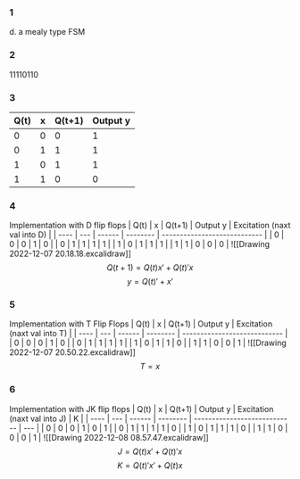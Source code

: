 ### 1
d.  a mealy type FSM

### 2
11110110

### 3
| Q(t) | x   | Q(t+1) | Output y |
| ---- | --- | ------ | -------- |
| 0    | 0   | 0      | 1        |
| 0    | 1   | 1      | 1        |
| 1    | 0   | 1      | 1        |
| 1    | 1   | 0      | 0         |

### 4
Implementation with D flip flops
| Q(t) | x   | Q(t+1) | Output y | Excitation (naxt val into D) |
	| ---- | --- | ------ | -------- | ---------------------------- |
	| 0    | 0   | 0      | 1        | 0                            |
	| 0    | 1   | 1      | 1        | 1                            |
	| 1    | 0   | 1      | 1        | 1                            |
	| 1    | 1   | 0      | 0        | 0                            |
![[Drawing 2022-12-07 20.18.18.excalidraw]]
$$ Q(t+1) = Q(t)x' + Q(t)'x $$
$$ y = Q(t)'+x' $$
### 5
Implementation with T Flip Flops
| Q(t) | x   | Q(t+1) | Output y | Excitation (naxt val into T) |
| ---- | --- | ------ | -------- | ---------------------------- |
| 0    | 0   | 0      | 1        | 0                            |
| 0    | 1   | 1      | 1        | 1                            |
| 1    | 0   | 1      | 1        | 0                            |
| 1    | 1   | 0      | 0        | 1                            |
![[Drawing 2022-12-07 20.50.22.excalidraw]]
$$ T = x $$
### 6
Implementation with JK flip flops
| Q(t) | x   | Q(t+1) | Output y | Excitation (naxt val into J) | K   |
| ---- | --- | ------ | -------- | ---------------------------- | --- |
| 0    | 0   | 0      | 1        | 0                            | 1   |
| 0    | 1   | 1      | 1        | 1                            | 0   |
| 1    | 0   | 1      | 1        | 1                            | 0   |
| 1    | 1   | 0      | 0        | 0                            | 1   |
![[Drawing 2022-12-08 08.57.47.excalidraw]]
$$ J = Q(t)x' + Q(t)'x $$
$$ K = Q(t)'x' + Q(t)x $$
